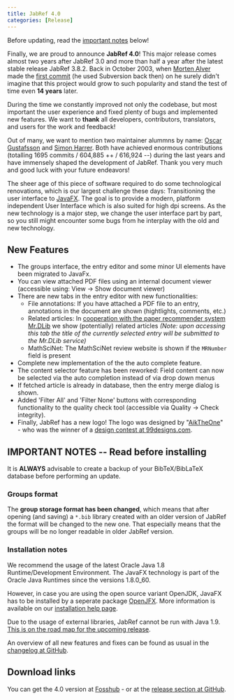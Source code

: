 ```yaml
---
title: JabRef 4.0
categories: [Release]
---
```


Before updating, read the [important notes](#important-notes----read-before-installing) below!

Finally, we are proud to announce **JabRef 4.0**!
This major release comes almost two years after JabRef 3.0 and more than half a year after the latest stable release JabRef 3.8.2.
Back in October 2003, when [Morten Alver](https://www.ntnu.edu/employees/morten.alver) made the [first commit](https://github.com/JabRef/jabref/commit/65e697572b0715f282f8545dd59a1cf2ea129b60) (he used Subversion back then) on he surely didn't imagine that this project would grow to such popularity and stand the test of time even **14 years** later.

During the time we constantly improved not only the codebase, but most important the user experience and fixed plenty of bugs and implemented new features.
We want to **thank** all developers, contributors, translators, and users for the work and feedback!

Out of many, we want to mention two maintainer alummns by name:
[Oscar Gustafsson](https://github.com/oscargus) and [Simon Harrer](https://github.com/simonharrer).
Both have achieved enormous contributions (totalling 1695 commits / 604,885 ++ / 616,924 --) during the last years and have immensely shaped the development of JabRef.
Thank you very much and good luck with your future endeavors!

The sheer age of this piece of software required to do some technological renovations, which is our largest challenge these days: Transitioning the user interface to [JavaFX](http://www.oracle.com/technetwork/java/javase/overview/javafx-overview-2158620.html).
The goal is to provide a modern, platform independent User Interface which is also suited for high dpi screens.
As the new technology is a major step, we change the user interface part by part, so you still might encounter some bugs from he interplay with the old and new technology.

## New Features

- The groups interface, the entry editor and some minor UI elements have been migrated to JavaFx.
- You can view attached PDF files using an internal document viewer (accessible using: View -> Show document viewer)
- There are new tabs in the entry editor with new functionalities:
  - File annotations: If you have attached a PDF file to an entry, annotations in the document are shown (hightlights, comments, etc.)
  - Related articles: In [cooperation with the paper recommender system Mr.DLib](http://help.jabref.org/en/EntryEditor#related-articles-tab) we show (potentially) related articles
      *(Note: upon accessing this tab the title of the currently selected entry will be submitted to the Mr.DLib service)*
  - MathSciNet: The MathSciNet review website is shown if the `MRNumber` field is present
- Complete new implementation of the the auto complete feature.
- The content selector feature has been reworked: Field content can now be selected via the auto completion instead of via drop down menus
- If fetched article is already in database, then the entry merge dialog is shown.
- Added 'Filter All' and 'Filter None' buttons with corresponding functionality to the quality check tool (accessible via Quality -> Check integrity).
- Finally, JabRef has a new logo! The logo was designed by "[AikTheOne](https://99designs.de/profiles/theonestudio)" - who was the winner of a [design contest at 99designs.com](https://99designs.de/icon-button-design/contests/icon-leading-open-source-bibliography-manager-jabref-647847).

## IMPORTANT NOTES -- Read before installing

It is **ALWAYS** advisable to create a backup of your BibTeX/BibLaTeX database before performing an update.

### Groups format

The **group storage format has been changed**, which means that after opening (and saving) a `*.bib` library created with an older version of JabRef the format will be changed to the new one.
That especially means that the groups will be no longer readable in older JabRef version.

### Installation notes

We recommend the usage of the latest Oracle Java 1.8 Runtime/Development Environment.
The JavaFX technology is part of the Oracle Java Runtimes since the versions 1.8.0_60.

However, in case you are using the open source variant OpenJDK, JavaFX has to be installed by a seperate package [OpenJFX](http://openjdk.java.net/projects/openjfx/).
More information is available on our [installation help page](http://help.jabref.org/en/Installation).

Due to the usage of external libraries, JabRef cannot be run with Java 1.9.
[This is on the road map for the upcoming release](https://github.com/JabRef/jabref/issues/2594).

An overview of all new features and fixes can be found as usual in the [changelog at GitHub](https://github.com/JabRef/jabref/blob/v4.0/CHANGELOG.md).

## Download links

You can get the 4.0 version at [Fosshub](http://www.fosshub.com/JabRef.html) - or at the [release section at GitHub](https://github.com/JabRef/jabref/releases/tag/v4.0).

